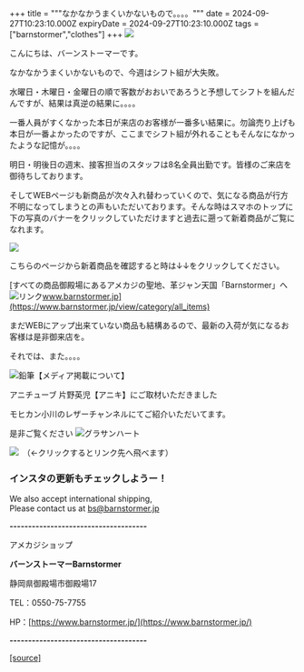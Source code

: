 +++
title = """なかなかうまくいかないもので。。。。"""
date = 2024-09-27T10:23:10.000Z
expiryDate = 2024-09-27T10:23:10.000Z
tags = ["barnstormer","clothes"]
+++
[![](https://stat.ameba.jp/user_images/20231023/16/barnstormer-go/b2/03/p/o0420015015354743273.png)](https://ameblo.jp/barnstormer-go/entry-12825670498.html)

こんにちは、バーンストーマーです。

なかなかうまくいかないもので、今週はシフト組が大失敗。

水曜日・木曜日・金曜日の順で客数がおおいであろうと予想してシフトを組んだんですが、結果は真逆の結果に。。。。

一番人員がすくなかった本日が来店のお客様が一番多い結果に。勿論売り上げも本日が一番よかったのですが、ここまでシフト組が外れることもそんなになかったような記憶が。。。。

明日・明後日の週末、接客担当のスタッフは8名全員出勤です。皆様のご来店を御待ちしております。

そしてWEBページも新商品が次々入れ替わっていくので、気になる商品が行方不明になってしまうとの声もいただいております。そんな時はスマホのトップに下の写真のバナーをクリックしていただけますと過去に遡って新着商品がご覧になれます。

[![](https://stat.ameba.jp/user_images/20240921/10/barnstormer-go/84/02/g/o0410017015488786415.gif)](https://stat.ameba.jp/user_images/20240921/10/barnstormer-go/84/02/g/o0410017015488786415.gif)

こちらのページから新着商品を確認すると時は↓↓をクリックしてください。

[すべての商品御殿場にあるアメカジの聖地、革ジャン天国「Barnstormer」へ![リンク](https://c.stat100.ameba.jp/ameblo/symbols/v3.20.0/svg/gray/editor_link.svg)www.barnstormer.jp](https://www.barnstormer.jp/view/category/all_items)

まだWEBにアップ出来ていない商品も結構あるので、最新の入荷が気になるお客様は是非御来店を。

それでは、また。。。。

![鉛筆](https://stat100.ameba.jp/blog/ucs/img/char/char3/519.png)【メディア掲載について】

アニチューブ 片野英児【アニキ】にご取材いただきました

モヒカン小川のレザーチャンネルにてご紹介いただいてます。

是非ご覧ください ![グラサンハート](https://stat100.ameba.jp/blog/ucs/img/char/char3/148.png)

[![](https://stat.ameba.jp/user_images/20230412/16/barnstormer-go/6a/23/p/o0108010815269242493.png)](https://www.instagram.com/barnstormer_daily/)　（←クリックするとリンク先へ飛べます）

### インスタの更新もチェックしようー！

We also accept international shipping,  
Please contact us at bs@barnstormer.jp

**\-------------------------------------**

アメカジショップ

**バーンストーマーBarnstormer**

静岡県御殿場市御殿場17

TEL：0550-75-7755

HP：[https://www.barnstormer.jp/](https://www.barnstormer.jp/)

**\-------------------------------------**

[[source]](https://ameblo.jp/barnstormer-go/entry-12869139812.html)
